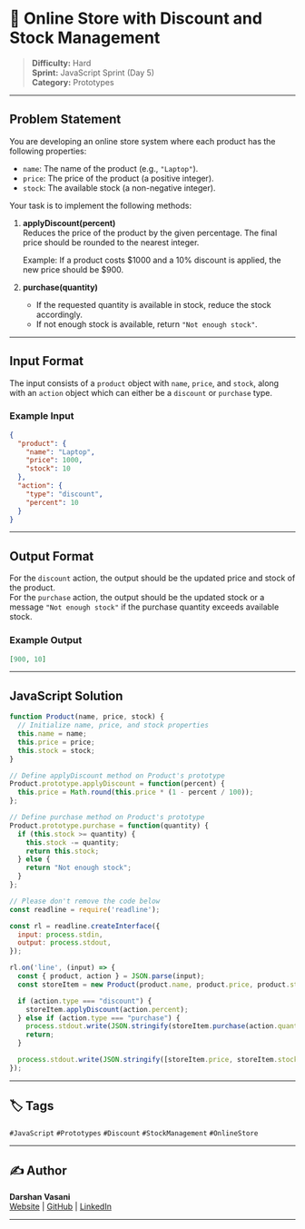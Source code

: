 # 📝 Online Store with Discount and Stock Management

> **Difficulty:** Hard  
> **Sprint:** JavaScript Sprint (Day 5)  
> **Category:** Prototypes

---

## Problem Statement

You are developing an online store system where each product has the following properties:
- `name`: The name of the product (e.g., `"Laptop"`).
- `price`: The price of the product (a positive integer).
- `stock`: The available stock (a non-negative integer).

Your task is to implement the following methods:
1. **applyDiscount(percent)**  
   Reduces the price of the product by the given percentage. The final price should be rounded to the nearest integer.
   
   Example: If a product costs $1000 and a 10% discount is applied, the new price should be $900.
   
2. **purchase(quantity)**  
   - If the requested quantity is available in stock, reduce the stock accordingly.
   - If not enough stock is available, return `"Not enough stock"`.

---

## Input Format

The input consists of a `product` object with `name`, `price`, and `stock`, along with an `action` object which can either be a `discount` or `purchase` type.

### Example Input

```json
{
  "product": {
    "name": "Laptop",
    "price": 1000,
    "stock": 10
  },
  "action": {
    "type": "discount",
    "percent": 10
  }
}
```

---

## Output Format

For the `discount` action, the output should be the updated price and stock of the product.  
For the `purchase` action, the output should be the updated stock or a message `"Not enough stock"` if the purchase quantity exceeds available stock.

### Example Output

```json
[900, 10]
```

---

## JavaScript Solution

```js
function Product(name, price, stock) {
  // Initialize name, price, and stock properties
  this.name = name;
  this.price = price;
  this.stock = stock;
}

// Define applyDiscount method on Product's prototype
Product.prototype.applyDiscount = function(percent) {
  this.price = Math.round(this.price * (1 - percent / 100));
};

// Define purchase method on Product's prototype
Product.prototype.purchase = function(quantity) {
  if (this.stock >= quantity) {
    this.stock -= quantity;
    return this.stock;
  } else {
    return "Not enough stock";
  }
};

// Please don't remove the code below
const readline = require('readline');

const rl = readline.createInterface({
  input: process.stdin,
  output: process.stdout,
});

rl.on('line', (input) => {
  const { product, action } = JSON.parse(input);
  const storeItem = new Product(product.name, product.price, product.stock);

  if (action.type === "discount") {
    storeItem.applyDiscount(action.percent);
  } else if (action.type === "purchase") {
    process.stdout.write(JSON.stringify(storeItem.purchase(action.quantity)));
    return;
  }

  process.stdout.write(JSON.stringify([storeItem.price, storeItem.stock]));
});
```

---

## 🏷️ Tags

`#JavaScript` `#Prototypes` `#Discount` `#StockManagement` `#OnlineStore`

---

## ✍️ Author

**Darshan Vasani**  
[Website](https://dpvasani56.vercel.app/) | [GitHub](https://github.com/dpvasani) | [LinkedIn](https://linkedin.com/in/dpvasani56)

---
